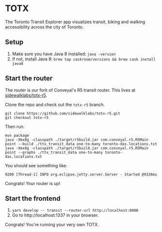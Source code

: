 # TOTX
The Toronto Transit Explorer app visualizes transit, biking and walking accessibility across the city of Toronto.

## Setup
1. Make sure you have Java 8 installed:
`java -version`
1. If not, install Java 8:
`brew tap caskroom/versions && brew cask install java8`

## Start the router
The router is our fork of Conveyal's R5 transit router. This lives at [sidewalklabs/totx-r5](https://github.com/sidewalklabs/totx-r5/tree/totx-r5).

Clone the repo and check out the `totx-r5` branch.
```
git clone https://github.com/sidewalklabs/totx-r5.git
git checkout totx-r5
```
Then run:
```
mvn package
java -Xmx8g -classpath ./target/r5build.jar com.conveyal.r5.R5Main point --build ./ttx_transit_data one-to-many toronto-das.locations.txt
java -Xmx8g -classpath ./target/r5build.jar com.conveyal.r5.R5Main point --graphs ./ttx_transit_data one-to-many toronto-das.locations.txt
```
You should see something like:
```
9200 [Thread-1] INFO org.eclipse.jetty.server.Server - Started @9326ms
```
Congrats! Your router is up!

## Start the frontend
1. `yarn develop -- transit --router-url http://localhost:8080`
1. Go to http://localhost:1337 in your browser.

Congrats! You're running your very own TOTX.
